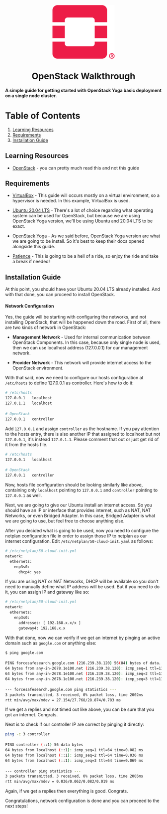 <div align=center>
    <img src="assets/openstack-logo.png" width=200 align=center />
</div>
<h1 align=center>OpenStack Walkthrough</h1>

#### A simple guide for getting started with OpenStack Yoga basic deployment on a single node cluster.


# Table of Contents

1. [Learning Resources](#learning-resources)
2. [Requirements](#requirements)
2. [Installation Guide](#installation-guide)


## Learning Resources

- [OpenStack](https://www.openstack.org/) - you can pretty much read this and not this guide


## Requirements

- [VirtualBox](https://www.virtualbox.org) - This guide will occurs mostly on a virtual environment, so a hypervisor is needed. In this example, VirtualBox is used.

- [Ubuntu 20.04 LTS](https://releases.ubuntu.com/focal/) - There's a lot of choice regarding what operating system can be used for OpenStack, but because we are using OpenStack Yoga version, we'll be using Ubuntu and 20.04 LTS to be exact.

- [OpenStack Yoga](https://docs.openstack.org/install-guide/) - As we said before, OpenStack Yoga version are what we are going to be install. So it's best to keep their docs opened alongside this guide.

- [Patience](https://en.wikipedia.org/wiki/Patience) - This is going to be a hell of a ride, so enjoy the ride and take a break if needed!

## Installation Guide

At this point, you should have your Ubuntu 20.04 LTS already installed. And with that done, you can proceed to install OpenStack.

#### Network Configuration
Yes, the guide will be starting with configuring the networks, and not installing OpenStack, that will be happened down the road. First of all, there are two kinds of network in OpenStack: 

- **Management Network** - Used for internal communication between OpenStack Components. In this case, because only single node is used, then we can use localhost address (127.0.0.1) for our management network.

- **Provider Network** - This network will provide internet access to the OpenStack environment.

With that said, now we need to configure our hosts configuration at `/etc/hosts` to define 127.0.0.1 as controller. Here's how to do it:

```bash
# /etc/hosts
127.0.0.1	localhost
127.0.1.1	localhost

# OpenStack
127.0.0.1	controller
```

Add `127.0.0.1` and assign `controller` as the hostname. If you pay attention to the hosts entry, there is also another IP that assigned to localhost but not `127.0.0.1`, it's instead `127.0.1.1`. Please comment that out or just get rid of it from the hosts file.

```bash
# /etc/hosts
127.0.0.1	localhost

# OpenStack
127.0.0.1	controller
```

Now, hosts file configuration should be looking similarly like above, containing only `localhost` pointing to `127.0.0.1` and `controller` pointing to `127.0.0.1` as well.

Next, we are going to give our Ubuntu install an internet access. So you should have an IP or interface that provides internet, such as NAT, NAT Networks, or even Bridged Adapter. In this case, Bridged Adapter is what we are going to use, but feel free to choose anything else.

After you decided what is going to be used, now you need to configure the netplan configuration file in order to assign those IP to netplan as our internet configuration. Edit `/etc/netplan/50-cloud-init.yaml` as follows:

```bash
# /etc/netplan/50-cloud-init.yml
network:
  ethernets:
    enp3s0:
      dhcp4: yes
```

If you are using NAT or NAT Networks, DHCP will be available so you don't need to manually define what IP address will be used. But if you need to do it, you can assign IP and gateway like so:

```bash
# /etc/netplan/50-cloud-init.yml
network:
  ethernets:
    enp3s0:
      addresses: [ 192.168.x.x/x ]
      gateway4: 192.168.x.x
```

With that done, now we can verify if we get an internet by pinging an active domain such as `google.com` or anything else:

```bash
$ ping google.com

PING forcesafesearch.google.com (216.239.38.120) 56(84) bytes of data.
64 bytes from any-in-2678.1e100.net (216.239.38.120): icmp_seq=1 ttl=115 time=28.9 ms
64 bytes from any-in-2678.1e100.net (216.239.38.120): icmp_seq=2 ttl=115 time=27.3 ms
64 bytes from any-in-2678.1e100.net (216.239.38.120): icmp_seq=3 ttl=115 time=27.2 ms

--- forcesafesearch.google.com ping statistics ---
3 packets transmitted, 3 received, 0% packet loss, time 2002ms
rtt min/avg/max/mdev = 27.154/27.768/28.874/0.783 ms
```

If we get a replies and not timed out like above, you can be sure that you got an internet. Congrats.

Next is to check if our controller IP are correct by pinging it directly:

```bash
ping -c 3 controller

PING controller (::1) 56 data bytes
64 bytes from localhost (::1): icmp_seq=1 ttl=64 time=0.082 ms
64 bytes from localhost (::1): icmp_seq=2 ttl=64 time=0.036 ms
64 bytes from localhost (::1): icmp_seq=3 ttl=64 time=0.069 ms

--- controller ping statistics ---
3 packets transmitted, 3 received, 0% packet loss, time 2005ms
rtt min/avg/max/mdev = 0.036/0.062/0.082/0.019 ms
```

Again, if we get a replies then everything is good. Congrats.

Congratulations, network configuration is done and you can proceed to the next steps!

